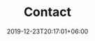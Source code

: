 ---
title         : "Contact"
date          : 2019-12-23T20:17:01+06:00
heading       : "We are Commited To Your <span>Scuccess</span>"
form_heading  : "Contact our support to get quick assistance!"
mail : info@goonline.dev
phone: +92 321 295 66 33
address : Johar Town, Lahore, Pakistan
---